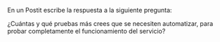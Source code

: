 En un Postit escribe la respuesta a la siguiente pregunta:

¿Cuántas y qué pruebas más crees que se necesiten automatizar, para probar completamente el funcionamiento del servicio?